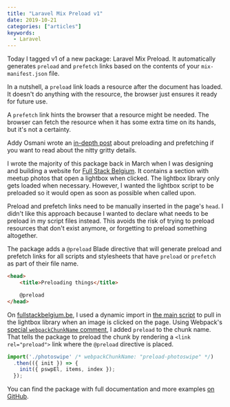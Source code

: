 ```yaml
---
title: "Laravel Mix Preload v1"
date: 2019-10-21
categories: ["articles"]
keywords:
  - Laravel
---
```


Today I tagged v1 of a new package: Laravel Mix Preload. It automatically generates `preload` and `prefetch` links based on the contents of your `mix-manifest.json` file.

<!--more-->

In a nutshell, a `preload` link loads a resource after the document has loaded. It doesn't do anything with the resource, the browser just ensures it ready for future use.

A `prefetch` link hints the browser that a resource might be needed. The browser can fetch the resource when it has some extra time on its hands, but it's not a certainty.

Addy Osmani wrote an [in-depth post](https://medium.com/reloading/preload-prefetch-and-priorities-in-chrome-776165961bbf) about preloading and prefetching if you want to read about the nitty gritty details.

I wrote the majority of this package back in March when I was designing and building a website for [Full Stack Belgium](https://fullstackbelgium.be). It contains a section with meetup photos that open a lightbox when clicked. The lightbox library only gets loaded  when necessary. However, I wanted the lightbox script to be preloaded so it would open as soon as possible when called upon.

Preload and prefetch links need to be manually inserted in the page's `head`. I didn't like this approach because I wanted to declare what needs to be preload in my script files instead. This avoids the risk of trying to preload resources that don't exist anymore, or forgetting to preload something altogether.

The package adds a `@preload` Blade directive that will generate preload and prefetch links for all scripts and stylesheets that have `preload` or `prefetch` as part of their file name.

```html
<head>
    <title>Preloading things</title>

    @preload
</head>
```

On [fullstackbelgium.be](https://fullstackbelgium.be/), I used a dynamic import in [the main script](https://github.com/fullstackbelgium/fullstackbelgium.be/blob/9e33730d51af04bda9eb99bafb8f1f9b9526c641/resources/js/app.js) to pull in the lightbox library when an image is clicked on the page. Using Webpack's [special `webpackChunkName` comment](https://webpack.js.org/api/module-methods/#magic-comments), I added `preload` to the chunk name. That tells the package to preload the chunk by rendering a `<link rel="preload">` link where the `@preload` directive is placed.

```js
import('./photoswipe' /* webpackChunkName: "preload-photoswipe" */)
  .then(({ init }) => {
    init({ pswpEl, items, index });
  });
```

You can find the package with full documentation and more examples [on GitHub](https://github.com/spatie/laravel-mix-preload).
